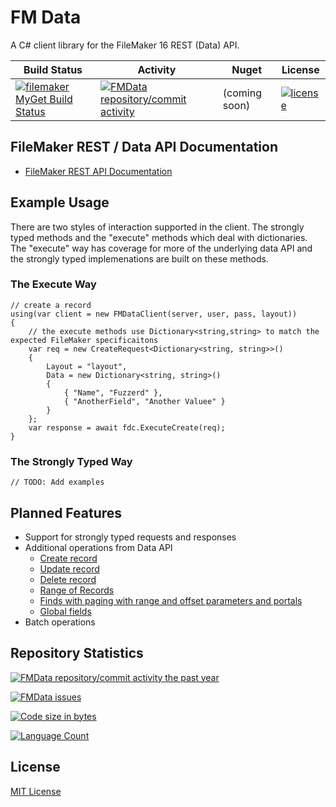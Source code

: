 # FM Data

A C# client library for the FileMaker 16 REST (Data) API.

| Build Status | Activity | Nuget | License |
|---|---|---|---|
|[![filemaker MyGet Build Status](https://www.myget.org/BuildSource/Badge/filemaker?identifier=656ddd5c-8aca-4d86-ba00-1508dd519999)](https://www.myget.org/feed/filemaker/package/nuget/FMData) | [![FMData repository/commit activity](https://img.shields.io/github/commit-activity/w/fuzzzerd/fmdata.svg?style=flat-square)](https://github.com/fuzzzerd/fmdata/commits/master) | (coming soon) | [![license](https://img.shields.io/github/license/fuzzzerd/fmdata.svg?style=flat-square)](https://github.com/fuzzzerd/fmdata/blob/master/LICENSE) |

## FileMaker REST / Data API Documentation

- [FileMaker REST API Documentation](https://fmhelp.filemaker.com/docs/16/en/restapi/)

## Example Usage

There are two styles of interaction supported in the client. The strongly typed methods and the "execute" methods which deal with dictionaries. The "execute" way has coverage for more of the underlying data API and the strongly typed implemenations are built on these methods.

### The Execute Way

    // create a record
    using(var client = new FMDataClient(server, user, pass, layout))
    {
        // the execute methods use Dictionary<string,string> to match the expected FileMaker specificaitons
        var req = new CreateRequest<Dictionary<string, string>>()
        {
            Layout = "layout",
            Data = new Dictionary<string, string>()
            {
                { "Name", "Fuzzerd" },
                { "AnotherField", "Another Valuee" }
            }
        };
        var response = await fdc.ExecuteCreate(req);
    }

### The Strongly Typed Way

    // TODO: Add examples

## Planned Features

- Support for strongly typed requests and responses
- Additional operations from Data API
  - [Create record](https://fmhelp.filemaker.com/docs/16/en/restapi/#work-with-records_create-record)
  - [Update record](https://fmhelp.filemaker.com/docs/16/en/restapi/#work-with-records_edit-record)
  - [Delete record](https://fmhelp.filemaker.com/docs/16/en/restapi/#work-with-records_delete-record)
  - [Range of Records](https://fmhelp.filemaker.com/docs/16/en/restapi/#work-with-records_get-records)
  - [Finds with paging with range and offset parameters and portals](https://fmhelp.filemaker.com/docs/16/en/restapi/#perform-find-requests)
  - [Global fields](https://fmhelp.filemaker.com/docs/16/en/restapi/#set-global-fields)
- Batch operations

## Repository Statistics

[![FMData repository/commit activity the past year](https://img.shields.io/github/commit-activity/y/fuzzzerd/fmdata.svg?style=flat-square)](https://github.com/fuzzzerd/fmdata/commits/master)

[![FMData issues](https://img.shields.io/github/issues/fuzzzerd/fmdata.svg?style=flat-square)](https://github.com/fuzzzerd/fmdata/issues)

[![Code size in bytes](https://img.shields.io/github/languages/code-size/fuzzzerd/fmdata.svg?style=flat-square)](https://github.com/fuzzzerd/fmdata/commits/master)

[![Language Count](https://img.shields.io/github/languages/count/fuzzzerd/fmdata.svg?style=flat-square)](https://github.com/fuzzzerd/fmdata/commits/master)

## License

[MIT License](https://github.com/fuzzzerd/fmdata/blob/master/LICENSE)